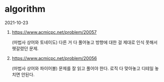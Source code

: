 # algorithm

2021-10-23

1. https://www.acmicpc.net/problem/20057

   (마법사 상어와 토네이도) 다른 거 다 풀어놓고 방향에 대한 걸 제대로 인식 못해서 헷갈렸던 문제.

2. https://www.acmicpc.net/problem/20056

   (마법사 상어와 파이어볼) 문제를 잘 읽고 풀어야 한다. 로직 다 맞아놓고 디테일 놓치면 안된다.